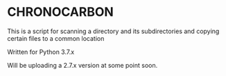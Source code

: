 # CHRONOCARBON
This is a script for scanning a directory and its subdirectories and copying certain files to a common location

Written for Python 3.7.x

Will be uploading a 2.7.x version at some point soon. 
